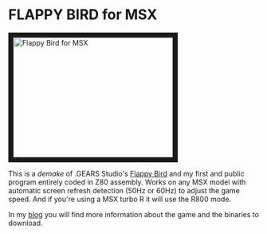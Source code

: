 # FLAPPY BIRD for MSX

<a href="http://www.youtube.com/watch?feature=player_embedded&v=AibY_IDPayM " target="_blank"><img src="http://img.youtube.com/vi/AibY_IDPayM/0.jpg"  alt="Flappy Bird for MSX" width="320" height="240" border="10" /></a>

This is a *demake* of .GEARS Studio's [Flappy Bird](https://en.wikipedia.org/wiki/Flappy_Bird) and my first and public program entirely coded in Z80 assembly. Works on any MSX model with automatic screen refresh detection (50Hz or 60Hz) to adjust the game speed. And if you're using a MSX turbo R it will use the R800 mode.

In my [blog](https://giovannireisnunes.wordpress.com/meu-software/flappy-bird-para-msx/) you will find more information about the game and the binaries to download.
